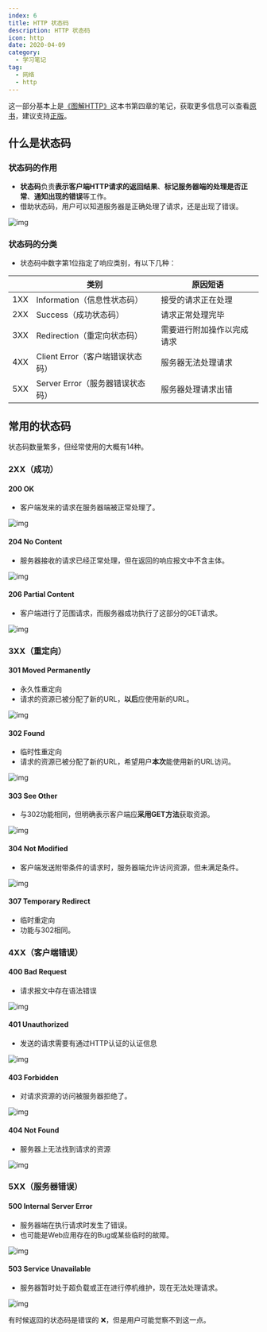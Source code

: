 ```yaml
---
index: 6
title: HTTP 状态码
description: HTTP 状态码
icon: http
date: 2020-04-09
category:
  - 学习笔记
tag:
  - 网络
  - http
---
```


这一部分基本上是[《图解HTTP》](https://www.itpanda.net/book/2)这本书第四章的笔记，获取更多信息可以查看[原书](https://book.douban.com/subject/25863515//)，建议支持[正版](https://item.jd.com/11449491.html)。

## 什么是状态码

### 状态码的作用

- **状态码**负责**表示客户端HTTP请求的返回结果**、**标记服务器端的处理是否正常**、**通知出现的错误**等工作。
- 借助状态码，用户可以知道服务器是正确处理了请求，还是出现了错误。

![img](https://zhuye-1308301598.file.myqcloud.com/markdown/1583913273725-e230066a-7096-481b-b681-7eae0f78d3f9.png)

### 状态码的分类

- 状态码中数字第1位指定了响应类别，有以下几种：

|      | 类别                             | 原因短语                   |
| ---- | -------------------------------- | -------------------------- |
| 1XX  | Information（信息性状态码）      | 接受的请求正在处理         |
| 2XX  | Success（成功状态码）            | 请求正常处理完毕           |
| 3XX  | Redirection（重定向状态码）      | 需要进行附加操作以完成请求 |
| 4XX  | Client Error（客户端错误状态码） | 服务器无法处理请求         |
| 5XX  | Server Error（服务器错误状态码） | 服务器处理请求出错         |



## 常用的状态码

状态码数量繁多，但经常使用的大概有14种。

### 2XX（成功）

#### 200 OK

- 客户端发来的请求在服务器端被正常处理了。

![img](https://zhuye-1308301598.file.myqcloud.com/markdown/1583919146194-21f983e2-fd60-4f63-8ad5-cd139f102b4d.png)

#### 204 No Content

- 服务器接收的请求已经正常处理，但在返回的响应报文中不含主体。

![img](https://zhuye-1308301598.file.myqcloud.com/markdown/1583919184477-22bcc854-b03c-4a55-80b8-ad157a873811.png)

#### 206 Partial Content

- 客户端进行了范围请求，而服务器成功执行了这部分的GET请求。

![img](https://zhuye-1308301598.file.myqcloud.com/markdown/1583919237545-2b172806-f2ba-4384-88b7-992cb033d97c.png)

### 3XX（重定向）

#### 301 Moved Permanently

- 永久性重定向
- 请求的资源已被分配了新的URL，**以后**应使用新的URL。

![img](https://zhuye-1308301598.file.myqcloud.com/markdown/1583919286266-f30c8e45-27f2-4850-8c58-5f18f1381138.png)

#### 302 Found

- 临时性重定向
- 请求的资源已被分配了新的URL，希望用户**本次**能使用新的URL访问。

![img](https://zhuye-1308301598.file.myqcloud.com/markdown/1583919325514-082dda73-e65d-41e1-a2a0-e1fc3a27ee2c.png)

#### 303 See Other

- 与302功能相同，但明确表示客户端应**采用GET方法**获取资源。

![img](https://zhuye-1308301598.file.myqcloud.com/markdown/1583919367240-0bb04a0b-459e-4ed8-b6f1-f656b2d2a749.png)

#### 304 Not Modified

- 客户端发送附带条件的请求时，服务器端允许访问资源，但未满足条件。

![img](https://zhuye-1308301598.file.myqcloud.com/markdown/1583919404919-36157586-fc8c-438b-95bb-9186e878fba1.png)

#### 307 Temporary Redirect

- 临时重定向
- 功能与302相同。



### 4XX（客户端错误）

#### 400 Bad Request

- 请求报文中存在语法错误

![img](https://zhuye-1308301598.file.myqcloud.com/markdown/1583919464908-526c2c69-078a-4ffe-99dd-1fa6042c56d7.png)

#### 401 Unauthorized

- 发送的请求需要有通过HTTP认证的认证信息

![img](https://zhuye-1308301598.file.myqcloud.com/markdown/1583919517966-a3851fff-7473-428f-bbf3-5f261b5206b8.png)

#### 403 Forbidden

- 对请求资源的访问被服务器拒绝了。

![img](https://zhuye-1308301598.file.myqcloud.com/markdown/1583919550439-9ea9d51f-a685-430d-9d8f-8d991b52eb03.png)

#### 404 Not Found

- 服务器上无法找到请求的资源

![img](https://zhuye-1308301598.file.myqcloud.com/markdown/1583919580749-ce96adf1-55b5-464d-8fcc-1f569846a05b.png)

### 5XX（服务器错误）

#### 500 Internal Server Error

- 服务器端在执行请求时发生了错误。
- 也可能是Web应用存在的Bug或某些临时的故障。

![img](https://zhuye-1308301598.file.myqcloud.com/markdown/1583919612775-2da50c20-64f8-45d0-9073-24f9847a12e6.png)

#### 503 Service Unavailable

- 服务器暂时处于超负载或正在进行停机维护，现在无法处理请求。

![img](https://zhuye-1308301598.file.myqcloud.com/markdown/1583919643197-ca88c1d8-e023-4ed4-b0cd-34a3b5153089.png)





有时候返回的状态码是错误的 ❌，但是用户可能觉察不到这一点。